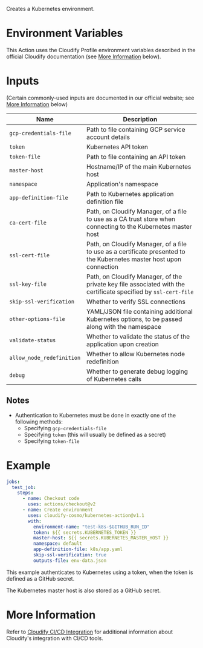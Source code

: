 Creates a Kubernetes environment.

# Environment Variables

This Action uses the Cloudify Profile environment variables described in the official
Cloudify documentation (see [More Information](#more-information) below).

# Inputs

(Certain commonly-used inputs are documented in our official website; see [More Information](#more-information) below)

| Name | Description
|------|------------
| `gcp-credentials-file` | Path to file containing GCP service account details
| `token` | Kubernetes API token
| `token-file` | Path to file containing an API token
| `master-host` | Hostname/IP of the main Kubernetes host
| `namespace` | Application's namespace
| `app-definition-file` | Path to Kubernetes application definition file
| `ca-cert-file` | Path, on Cloudify Manager, of a file to use as a CA trust store when connecting to the Kubernetes master host
| `ssl-cert-file` | Path, on Cloudify Manager, of a file to use as a certificate presented to the Kubernetes master host upon connection
| `ssl-key-file` | Path, on Cloudify Manager, of the private key file associated with the certificate specified by `ssl-cert-file`
| `skip-ssl-verification` | Whether to verify SSL connections
| `other-options-file` | YAML/JSON file containing additional Kubernetes options, to be passed along with the namespace
| `validate-status` | Whether to validate the status of the application upon creation
| `allow_node_redefinition` | Whether to allow Kubernetes node redefinition
| `debug` | Whether to generate debug logging of Kubernetes calls

## Notes

* Authentication to Kubernetes must be done in exactly one of the following methods:
  * Specifying `gcp-credentials-file`
  * Specifying `token` (this will usually be defined as a secret)
  * Specifying `token-file`

# Example

```yaml
jobs:
  test_job:
    steps:
      - name: Checkout code
        uses: actions/checkout@v2
      - name: Create environment
        uses: cloudify-cosmo/kubernetes-action@v1.1
        with:
          environment-name: "test-k8s-$GITHUB_RUN_ID"
          token: ${{ secrets.KUBERNETES_TOKEN }}
          master-host: ${{ secrets.KUBERNETES_MASTER_HOST }}
          namespace: default
          app-definition-file: k8s/app.yaml
          skip-ssl-verification: true
          outputs-file: env-data.json
```

This example authenticates to Kubernetes using a token, when the token is defined as a
GitHub secret.

The Kubernetes master host is also stored as a GitHub secret.

# More Information

Refer to [Cloudify CI/CD Integration](https://docs.cloudify.co/latest/working_with/integration/) for additional information about
Cloudify's integration with CI/CD tools.

